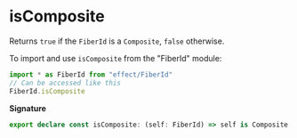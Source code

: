# isComposite

Returns `true` if the `FiberId` is a `Composite`, `false` otherwise.

To import and use `isComposite` from the "FiberId" module:

```ts
import * as FiberId from "effect/FiberId"
// Can be accessed like this
FiberId.isComposite
```

**Signature**

```ts
export declare const isComposite: (self: FiberId) => self is Composite
```

